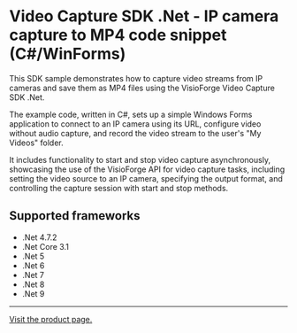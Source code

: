 ﻿# Video Capture SDK .Net - IP camera capture to MP4 code snippet (C#/WinForms)

This SDK sample demonstrates how to capture video streams from IP cameras and save them as MP4 files using the VisioForge Video Capture SDK .Net.

The example code, written in C#, sets up a simple Windows Forms application to connect to an IP camera using its URL, configure video without audio capture, and record the video stream to the user's "My Videos" folder.

It includes functionality to start and stop video capture asynchronously, showcasing the use of the VisioForge API for video capture tasks, including setting the video source to an IP camera, specifying the output format, and controlling the capture session with start and stop methods.

## Supported frameworks

* .Net 4.7.2
* .Net Core 3.1
* .Net 5
* .Net 6
* .Net 7
* .Net 8
* .Net 9

---

[Visit the product page.](https://www.visioforge.com/video-capture-sdk-net)
